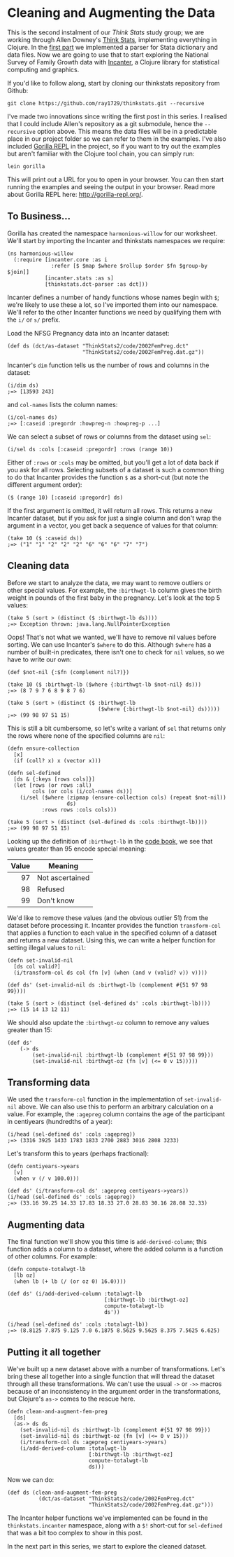 # Cleaning and Augmenting the Data

This is the second instalment of our _Think Stats_ study group; we are
working through Allen Downey's
[Think Stats](http://shop.oreilly.com/product/0636920034094.do),
implementing everything in Clojure. In the
[first part](http://tech.metail.com/think-stats-in-clojure-i/) we
implemented a parser for Stata dictionary and data files. Now we are
going to use that to start exploring the National Survey of Family
Growth data with [Incanter](http://incanter.org/), a Clojure library 
for statistical computing and graphics.

If you'd like to follow along, start by cloning our thinkstats repository from Github:

    git clone https://github.com/ray1729/thinkstats.git --recursive
    
I've made two innovations since writing the first post in this series. I
realised that I could include Allen's repository as a git submodule,
hence the `--recursive` option above. This means the data files will be
in a predictable place in our project folder so we can refer to them in
the examples. I've also included
[Gorilla REPL](http://gorilla-repl.org/) in the project, so if you want to
try out the examples but aren't familiar with the Clojure tool chain,
you can simply run:

    lein gorilla

This will print out a URL for you to open in your browser. You can then
start running the examples and seeing the output in your browser. Read
more about Gorilla REPL here: <http://gorilla-repl.org/>.

## To Business...

Gorilla has created the namespace `harmonious-willow` for our
worksheet. We'll start by importing the Incanter and thinkstats
namespaces we require:

    (ns harmonious-willow
      (:require [incanter.core :as i
                  :refer [$ $map $where $rollup $order $fn $group-by $join]]
                [incanter.stats :as s]
                [thinkstats.dct-parser :as dct]))

Incanter defines a number of handy functions whose names begin with `$`;
we're likely to use these a lot, so I've imported them into our
namespace. We'll refer to the other Incanter functions we need by
qualifying them with the `i/` or `s/` prefix.

Load the NFSG Pregnancy data into an Incanter dataset:

    (def ds (dct/as-dataset "ThinkStats2/code/2002FemPreg.dct"
                            "ThinkStats2/code/2002FemPreg.dat.gz"))

Incanter's `dim` function tells us the number of rows and columns in the dataset:

    (i/dim ds)
    ;=> [13593 243]
    

and `col-names` lists the column names:

    (i/col-names ds)
    ;=> [:caseid :pregordr :howpreg-n :howpreg-p ...]
    
We can select a subset of rows or columns from the dataset using `sel`:

    (i/sel ds :cols [:caseid :pregordr] :rows (range 10))

Either of `:rows` or `:cols` may be omitted, but you'll get a lot of
data back if you ask for all rows. Selecting subsets of a dataset is
such a common thing to do that Incanter provides the function `$` as a
short-cut (but note the different argument order):

    ($ (range 10) [:caseid :pregordr] ds)

If the first argument is omitted, it will return all rows. This returns
a new Incanter dataset, but if you ask for just a single column and
don't wrap the argument in a vector, you get back a sequence of values
for that column:

    (take 10 ($ :caseid ds))
    ;=> ("1" "1" "2" "2" "2" "6" "6" "6" "7" "7")
   
## Cleaning data

Before we start to analyze the data, we may want to remove outliers
or other special values. For example, the `:birthwgt-lb` column gives
the birth weight in pounds of the first baby in the pregnancy. Let's
look at the top 5 values:

    (take 5 (sort > (distinct ($ :birthwgt-lb ds))))
    ;=> Exception thrown: java.lang.NullPointerException
   
Oops! That's not what we wanted, we'll have to remove nil values before
sorting. We can use Incanter's `$where` to do this. Although `$where`
has a number of built-in predicates, there isn't one to check for `nil` values, so we have to write our own:

    (def $not-nil {:$fn (complement nil?)})

    (take 10 ($ :birthwgt-lb ($where {:birthwgt-lb $not-nil} ds)))
    ;=> (8 7 9 7 6 8 9 8 7 6)
    
    (take 5 (sort > (distinct ($ :birthwgt-lb 
                                 ($where {:birthwgt-lb $not-nil} ds)))))
    ;=> (99 98 97 51 15)

This is still a bit cumbersome, so let's write a variant of `sel` that
returns only the rows where none of the specified columns are `nil`:

    (defn ensure-collection
      [x]
      (if (coll? x) x (vector x)))
    
    (defn sel-defined
      [ds & {:keys [rows cols]}]
      (let [rows (or rows :all)
            cols (or cols (i/col-names ds))]
        (i/sel ($where (zipmap (ensure-collection cols) (repeat $not-nil))
                       ds)
               :rows rows :cols cols)))

    (take 5 (sort > (distinct (sel-defined ds :cols :birthwgt-lb))))
    ;=> (99 98 97 51 15)
    
Looking up the definition of `:birthwgt-lb` in the 
[code book](http://www.icpsr.umich.edu/nsfg6/Controller?displayPage=labelDetails&fileCode=PREG&section=&subSec=8014&srtLabel=611802), we see that values greater than 95 encode special meaning:

| Value | Meaning       |
|------:|---------------|
|97     |Not ascertained|
|98     |Refused        |
|99     |Don't know     |

We'd like to remove these values (and the obvious outlier 51) from the
dataset before processing it. Incanter provides the function
`transform-col` that applies a function to each value in the specified
column of a dataset and returns a new dataset. Using this, we can write
a helper function for setting illegal values to `nil`:

    (defn set-invalid-nil
      [ds col valid?]
      (i/transform-col ds col (fn [v] (when (and v (valid? v)) v))))

    (def ds' (set-invalid-nil ds :birthwgt-lb (complement #{51 97 98 99})))

    (take 5 (sort > (distinct (sel-defined ds' :cols :birthwgt-lb))))
    ;=> (15 14 13 12 11)

We should also update the `:birthwgt-oz` column to remove any values
greater than 15:

    (def ds'
        (-> ds
            (set-invalid-nil :birthwgt-lb (complement #{51 97 98 99}))
            (set-invalid-nil :birthwgt-oz (fn [v] (<= 0 v 15)))))

## Transforming data

We used the `transform-col` function in the implementation of
`set-invalid-nil` above. We can also use this to perform an arbitrary
calculation on a value. For example, the `:agepreg` column contains the
age of the participant in centiyears (hundredths of a year):

    (i/head (sel-defined ds' :cols :agepreg))
    ;=> (3316 3925 1433 1783 1833 2700 2883 3016 2808 3233)

Let's transform this to years (perhaps fractional):

    (defn centiyears->years
      [v]
      (when v (/ v 100.0)))

    (def ds' (i/transform-col ds' :agepreg centiyears->years))
    (i/head (sel-defined ds' :cols :agepreg))
    ;=> (33.16 39.25 14.33 17.83 18.33 27.0 28.83 30.16 28.08 32.33)
    
## Augmenting data

The final function we'll show you this time is `add-derived-column`;
this function adds a column to a dataset, where the added column is a
function of other columns. For example:

    (defn compute-totalwgt-lb
      [lb oz]
      (when lb (+ lb (/ (or oz 0) 16.0))))

    (def ds' (i/add-derived-column :totalwgt-lb
                                   [:birthwgt-lb :birthwgt-oz]
                                   compute-totalwgt-lb
                                   ds'))
                                   
    (i/head (sel-defined ds' :cols :totalwgt-lb))
    ;=> (8.8125 7.875 9.125 7.0 6.1875 8.5625 9.5625 8.375 7.5625 6.625)
    
## Putting it all together

We've built up a new dataset above with a number of
transformations. Let's bring these all together into a single function
that will thread the dataset through all these transformations. We can't
use the usual `->` or `->>` macros because of an inconsistency in the
argument order in the transformations, but Clojure's `as->` comes to the
rescue here.

    (defn clean-and-augment-fem-preg
      [ds]
      (as-> ds ds
        (set-invalid-nil ds :birthwgt-lb (complement #{51 97 98 99}))
        (set-invalid-nil ds :birthwgt-oz (fn [v] (<= 0 v 15)))
        (i/transform-col ds :agepreg centiyears->years)
        (i/add-derived-column :totalwgt-lb
                              [:birthwgt-lb :birthwgt-oz]
                              compute-totalwgt-lb
                              ds)))

Now we can do:

    (def ds (clean-and-augment-fem-preg
              (dct/as-dataset "ThinkStats2/code/2002FemPreg.dct"
                              "ThinkStats2/code/2002FemPreg.dat.gz")))

The Incanter helper functions we've implemented can be found in the
`thinkstats.incanter` namespace, along with a `$!` short-cut for
`sel-defined` that was a bit too complex to show in this post.

In the next part in this series, we start to explore the cleaned
dataset.
